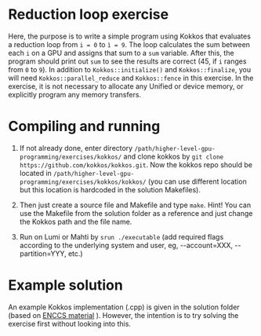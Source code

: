 # Reduction loop exercise

Here, the purpose is to write a simple program using Kokkos that evaluates a reduction loop from `i = 0` to `ì = 9`. The loop calculates the sum between each `i` on a GPU and assigns that sum to a `sum` variable. After this, the program should print out `sum` to see the results are correct (45, if `i` ranges from `0` to `9`). In addition to `Kokkos::initialize()` and `Kokkos::finalize`, you will need `Kokkos::parallel_reduce` and `Kokkos::fence` in this exercise. In the exercise, it is not necessary to allocate any Unified or device memory, or explicitly program any memory transfers.

# Compiling and running
1. If not already done, enter directory `/path/higher-level-gpu-programming/exercises/kokkos/` and clone kokkos by `git clone https://github.com/kokkos/kokkos.git`. Now the kokkos repo should be located in `/path/higher-level-gpu-programming/exercises/kokkos/kokkos/` (you can use different location but this location is hardcoded in the solution Makefiles).

2. Then just create a source file and Makefile and type `make`. Hint! You can use the Makefile from the solution folder as a reference and just change the Kokkos path and the file name.

3. Run on Lumi or Mahti by `srun ./executable` (add required flags according to the underlying system and user, eg, --account=XXX, --partition=YYY, etc.)

# Example solution
An example Kokkos implementation (.cpp) is given in the solution folder (based on [ENCCS material](https://enccs.github.io/gpu-programming/10-portable-kernel-models/) ). However, the intention is to try solving the exercise first without looking into this.
